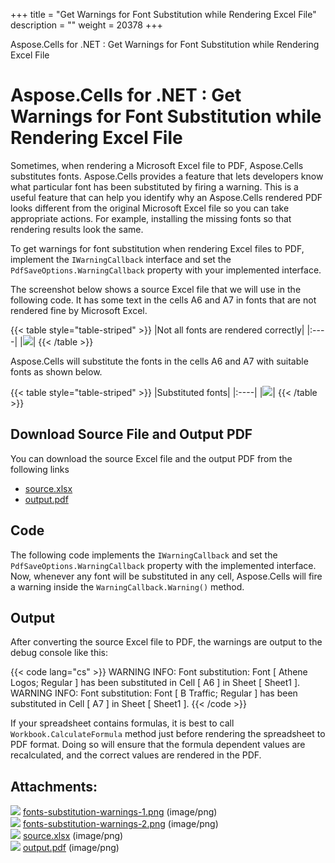 +++
title = "Get Warnings for Font Substitution while Rendering Excel File" 
description = "" 
weight = 20378 
+++

Aspose.Cells for .NET : Get Warnings for Font Substitution while Rendering Excel File  

# Aspose.Cells for .NET : Get Warnings for Font Substitution while Rendering Excel File


Sometimes, when rendering a Microsoft Excel file to PDF, Aspose.Cells substitutes fonts. Aspose.Cells provides a feature that lets developers know what particular font has been substituted by firing a warning. This is a useful feature that can help you identify why an Aspose.Cells rendered PDF looks different from the original Microsoft Excel file so you can take appropriate actions. For example, installing the missing fonts so that rendering results look the same.

To get warnings for font substitution when rendering Excel files to PDF, implement the `IWarningCallback` interface and set the `PdfSaveOptions.WarningCallback` property with your implemented interface.

The screenshot below shows a source Excel file that we will use in the following code. It has some text in the cells A6 and A7 in fonts that are not rendered fine by Microsoft Excel.

{{< table style="table-striped" >}}
|Not all fonts are rendered correctly|
|:----|
|![](https://docs2.aspose.com/cells/net/attachments/5017493/5112613.png)|
{{< /table >}}

Aspose.Cells will substitute the fonts in the cells A6 and A7 with suitable fonts as shown below.

{{< table style="table-striped" >}}
|Substituted fonts|
|:----|
|![](https://docs2.aspose.com/cells/net/attachments/5017493/5112610.png)|
{{< /table >}}

## Download Source File and Output PDF

You can download the source Excel file and the output PDF from the following links

*   [source.xlsx](https://docs2.aspose.com/cells/net/attachments/5017493/5112611.xlsx)
*   [output.pdf](https://docs2.aspose.com/cells/net/attachments/5017493/5112616.pdf)

## Code

The following code implements the `IWarningCallback` and set the `PdfSaveOptions.WarningCallback` property with the implemented interface. Now, whenever any font will be substituted in any cell, Aspose.Cells will fire a warning inside the `WarningCallback.Warning()` method.

## Output

After converting the source Excel file to PDF, the warnings are output to the debug console like this:

{{< code lang="cs" >}}
WARNING INFO: Font substitution: Font [ Athene Logos; Regular ] has been substituted in Cell [ A6 ] in Sheet [ Sheet1 ].
WARNING INFO: Font substitution: Font [ B Traffic; Regular ] has been substituted in Cell [ A7 ] in Sheet [ Sheet1 ].
{{< /code >}}

If your spreadsheet contains formulas, it is best to call `Workbook.CalculateFormula` method just before rendering the spreadsheet to PDF format. Doing so will ensure that the formula dependent values are recalculated, and the correct values are rendered in the PDF.

## Attachments:

![](https://docs2.aspose.com/cells/net/images/icons/bullet_blue.gif) [fonts-substitution-warnings-1.png](https://docs2.aspose.com/cells/net/attachments/5017493/5112613.png) (image/png)  
![](https://docs2.aspose.com/cells/net/images/icons/bullet_blue.gif) [fonts-substitution-warnings-2.png](https://docs2.aspose.com/cells/net/attachments/5017493/5112610.png) (image/png)  
![](https://docs2.aspose.com/cells/net/images/icons/bullet_blue.gif) [source.xlsx](https://docs2.aspose.com/cells/net/attachments/5017493/5112611.xlsx) (image/png)  
![](https://docs2.aspose.com/cells/net/images/icons/bullet_blue.gif) [output.pdf](https://docs2.aspose.com/cells/net/attachments/5017493/5112616.pdf) (image/png)  


